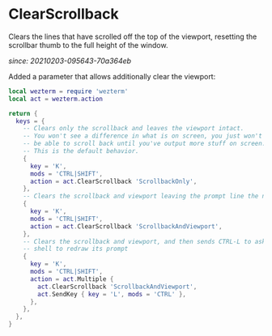 # ClearScrollback

Clears the lines that have scrolled off the top of the viewport, resetting
the scrollbar thumb to the full height of the window.

*since: 20210203-095643-70a364eb*

Added a parameter that allows additionally clear the viewport:

```lua
local wezterm = require 'wezterm'
local act = wezterm.action

return {
  keys = {
    -- Clears only the scrollback and leaves the viewport intact.
    -- You won't see a difference in what is on screen, you just won't
    -- be able to scroll back until you've output more stuff on screen.
    -- This is the default behavior.
    {
      key = 'K',
      mods = 'CTRL|SHIFT',
      action = act.ClearScrollback 'ScrollbackOnly',
    },
    -- Clears the scrollback and viewport leaving the prompt line the new first line.
    {
      key = 'K',
      mods = 'CTRL|SHIFT',
      action = act.ClearScrollback 'ScrollbackAndViewport',
    },
    -- Clears the scrollback and viewport, and then sends CTRL-L to ask the
    -- shell to redraw its prompt
    {
      key = 'K',
      mods = 'CTRL|SHIFT',
      action = act.Multiple {
        act.ClearScrollback 'ScrollbackAndViewport',
        act.SendKey { key = 'L', mods = 'CTRL' },
      },
    },
  },
}
```
